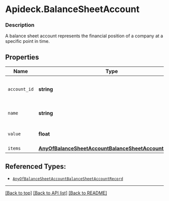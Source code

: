 # Apideck.BalanceSheetAccount

### Description

A balance sheet account represents the financial position of a company at a specific point in time.

## Properties
Name | Type | Description | Notes
------------ | ------------- | ------------- | -------------
`account_id` | **string** | The unique identifier for the account. | [optional] 
`name` | **string** | Name of the report item | [optional] 
`value` | **float** | The value of the account. | [optional] 
`items` | [**AnyOfBalanceSheetAccountBalanceSheetAccountRecord[]**](AnyOfBalanceSheetAccountBalanceSheetAccountRecord.md) |  | [optional] 





## Referenced Types:



* [`AnyOfBalanceSheetAccountBalanceSheetAccountRecord`](AnyOfBalanceSheetAccountBalanceSheetAccountRecord.md)

---

[[Back to top]](#) [[Back to API list]](../../../../README.md#documentation-for-api-endpoints) [[Back to README]](../../../../README.md)


